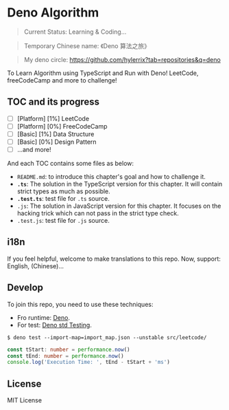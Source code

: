 # Deno Algorithm

> Current Status: Learning & Coding...

> Temporary Chinese name: 《Deno 算法之旅》

> My deno circle: https://github.com/hylerrix?tab=repositories&q=deno

To Learn Algorithm using TypeScript and Run with Deno! LeetCode, freeCodeCamp and more to challenge!
## TOC and its progress

- [ ] \[Platform\] \[1%\] LeetCode
- [ ] \[Platform\] \[0%\] FreeCodeCamp
- [ ] \[Basic\] \[1%\] Data Structure
- [ ] \[Basic\] \[0%\] Design Pattern
- [ ] ...and more!

And each TOC contains some files as below:

* `README.md`: to introduce this chapter\'s goal and how to challenge it.
* **`.ts`**: The solution in the TypeScript version for this chapter. It will contain strict types as much as possible.
* **`.test.ts`**: test file for `.ts` source.
* `.js`: The solution in JavaScript version for this chapter. It focuses on the hacking trick which can not pass in the strict type check.
* `.test.js`: test file for `.js` source.

<!--

## Terminal Command

When the content is ready, maby a command can explore more from local terminal.

- [ ] Support a command something like `deal` to explore this repo.
  - [ ] `deal list`: list different TOC and we can select futher to the problem.
  - [ ] `deal search ${name}`: search and select related problem solution we want to solve.

## VS Code Extensions

Your can search the repo on VS code in [here](...)

-->

## i18n

If you feel helpful, welcome to make translations to this repo. Now, support: English, (Chinese)...

## Develop

To join this repo, you need to use these techniques:

* Fro runtime: [Deno](deno.land).
* For test: [Deno std Testing](https://deno.land/std/testing).

```base
$ deno test --import-map=import_map.json --unstable src/leetcode/
```

```typescript
const tStart: number = performance.now()
const tEnd: number = performance.now()
console.log('Execution Time: ', tEnd - tStart + 'ms')
```

## License

MIT License